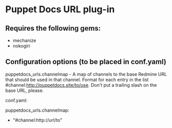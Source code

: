 # Puppet Docs URL plug-in

## Requires the following gems:

* mechanize
* nokogiri

## Configuration options (to be placed in conf.yaml)

puppetdocs_urls.channelmap - A map of channels to the base Redmine URL that should be used in that channel.  Format for each entry in the list #channel:http://puppetdocs.site/to/use.  Don't put a trailing slash on the base URL, please.

conf.yaml:

puppetdocs_urls.channelmap:
- "#channel:http://url/to"
